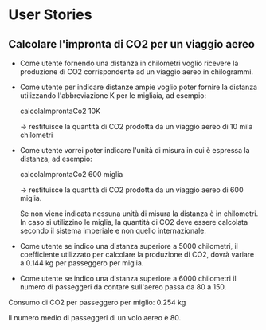 
# User Stories

## Calcolare l'impronta di CO2 per un viaggio aereo

 * Come utente fornendo una distanza in chilometri voglio ricevere la produzione di CO2 corrispondente ad un viaggio aereo in chilogrammi.

 * Come utente per indicare distanze ampie voglio poter fornire la distanza utilizzando l'abbreviazione K per le migliaia, ad esempio:

    calcolaImprontaCo2 10K

    -> restituisce la quantità di CO2 prodotta da un viaggio aereo di 10 mila chilometri

 * Come utente vorrei poter indicare l'unità di misura in cui è espressa la distanza, ad esempio:

    calcolaImprontaCo2 600 miglia

    -> restituisce la quantità di CO2 prodotta da un viaggio aereo di 600 miglia.

    Se non viene indicata nessuna unità di misura la distanza è in chilometri.
    In caso si utilizzino le miglia, la quantità di CO2 deve essere calcolata secondo il sistema imperiale e non quello
    internazionale.

 * Come utente se indico una distanza superiore a 5000 chilometri, il coefficiente utilizzato per calcolare la produzione
   di CO2, dovrà variare a 0.144 kg per passeggero per miglia.

 * Come utente se indico una distanza superiore a 6000 chilometri il numero di passeggeri da contare sull'aereo passa da
   80 a 150.

Consumo di CO2 per passeggero per miglio: 0.254 kg

Il numero medio di passeggeri di un volo aereo è 80.

